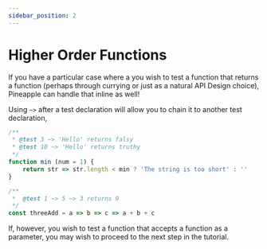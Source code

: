 ```yaml
---
sidebar_position: 2
---
```


# Higher Order Functions

If you have a particular case where a you wish to test a function that returns a function (perhaps through currying or just as a natural API Design choice), Pineapple can handle that inline as well!

Using `~>` after a test declaration will allow you to chain it to another test declaration,

```js
/**
 * @test 3 ~> 'Hello' returns falsy
 * @test 10 ~> 'Hello' returns truthy
 */
function min (num = 1) {
    return str => str.length < min ? 'The string is too short' : ''
}

/**
 *  @test 1 ~> 5 ~> 3 returns 9
 */
const threeAdd = a => b => c => a + b + c
```


If, however, you wish to test a function that accepts a function as a parameter, you may wish to proceed to the next step in the tutorial. 